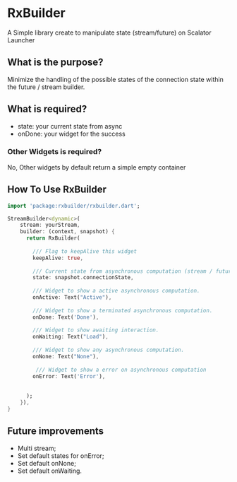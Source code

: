 # RxBuilder

A Simple library create to manipulate state (stream/future) on Scalator Launcher

## What is the purpose?

Minimize the handling of the possible states of the connection state within the future / stream builder.

## What is required?

* state: your current state from async
* onDone: your widget for the success

### Other Widgets is required?

No, Other widgets by default return a simple empty container

## How To Use RxBuilder

```dart
import 'package:rxbuilder/rxbuilder.dart';

StreamBuilder<dynamic>(
    stream: yourStream,
    builder: (context, snapshot) {
      return RxBuilder(
      
        /// Flag to keepAlive this widget
        keepAlive: true,
      
        /// Current state from asynchronous computation (stream / future)
        state: snapshot.connectionState,
        
        /// Widget to show a active asynchronous computation.
        onActive: Text("Active"),
        
        /// Widget to show a terminated asynchronous computation.
        onDone: Text('Done'),
        
        /// Widget to show awaiting interaction.
        onWaiting: Text("Load"),
        
        /// Widget to show any asynchronous computation.
        onNone: Text("None"),
        
         /// Widget to show a error on asynchronous computation
        onError: Text('Error'),
        
      
      );
    }),
}
```

## Future improvements

* Multi stream;
* Set default states for onError;
* Set default onNone;
* Set default onWaiting.